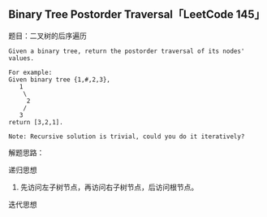 ## Binary Tree Postorder Traversal「LeetCode 145」

题目：二叉树的后序遍历

```
Given a binary tree, return the postorder traversal of its nodes' values.

For example:
Given binary tree {1,#,2,3},
   1
    \
     2
    /
   3
return [3,2,1].

Note: Recursive solution is trivial, could you do it iteratively?
```

解题思路：

递归思想

1. 先访问左子树节点，再访问右子树节点，后访问根节点。

迭代思想


